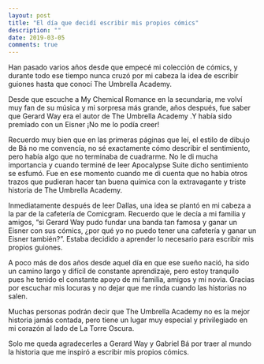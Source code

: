 ```yaml
---
layout: post
title: "El día que decidí escribir mis propios cómics"
description: ""
date: 2019-03-05
comments: true
---
```


Han pasado varios años desde que empecé mi colección de cómics, y durante todo ese tiempo nunca cruzó por mi cabeza la idea de escribir guiones hasta que conocí The Umbrella Academy. 

Desde que escuche a My Chemical Romance en la secundaria, me volví muy fan de su música y mi sorpresa más grande, años después, fue saber que Gerard Way era el autor de  The Umbrella Academy .Y había sido premiado con un Eisner ¡No me lo podía creer!

Recuerdo muy bien que en las primeras páginas que leí, el estilo de dibujo de Bá no me convencía, no sé exactamente cómo describir el sentimiento, pero había algo que no terminaba de cuadrarme. No le di mucha importancia y cuando terminé de leer  Apocalypse Suite dicho sentimiento se esfumó. Fue en ese momento cuando me di cuenta que no había otros trazos que pudieran hacer tan buena química con la extravagante y triste historia de The Umbrella Academy.

Inmediatamente después de leer Dallas, una idea se plantó en mi cabeza a la par de la cafetería de Comicgram. Recuerdo que le decía a mi familia y amigos, “si Gerard Way pudo fundar una banda tan famosa y ganar un Eisner con sus cómics, ¿por qué yo no puedo tener una cafetería y ganar un Eisner también?”.  Estaba decidido a aprender lo necesario para escribir mis propios guiones.

A poco más de dos años desde aquel día en que ese sueño nació, ha sido un camino largo y difícil de constante aprendizaje, pero estoy tranquilo pues he tenido el constante apoyo de mi familia, amigos y mi novia. Gracias por escuchar mis locuras y no dejar que me rinda cuando las historias no salen. 

Muchas personas podrán decir que The Umbrella Academy no es la mejor historia jamás contada, pero tiene un lugar muy especial y privilegiado en mi corazón al lado de La Torre Oscura. 

Solo me queda agradecerles a Gerard Way y Gabriel Bá por traer al mundo la historia que me inspiró a escribir mis propios cómics.
